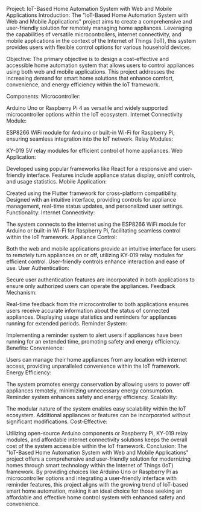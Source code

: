Project: IoT-Based Home Automation System with Web and Mobile Applications
Introduction:
The "IoT-Based Home Automation System with Web and Mobile Applications" project aims to create a comprehensive and user-friendly solution for remotely managing home appliances. Leveraging the capabilities of versatile microcontrollers, internet connectivity, and mobile applications in the context of the Internet of Things (IoT), this system provides users with flexible control options for various household devices.

Objective:
The primary objective is to design a cost-effective and accessible home automation system that allows users to control appliances using both web and mobile applications. This project addresses the increasing demand for smart home solutions that enhance comfort, convenience, and energy efficiency within the IoT framework.

Components:
Microcontroller:

Arduino Uno or Raspberry Pi 4 as versatile and widely supported microcontroller options within the IoT ecosystem.
Internet Connectivity Module:

ESP8266 WiFi module for Arduino or built-in Wi-Fi for Raspberry Pi, ensuring seamless integration into the IoT network.
Relay Modules:

KY-019 5V relay modules for efficient control of home appliances.
Web Application:

Developed using popular frameworks like React for a responsive and user-friendly interface.
Features include appliance status display, on/off controls, and usage statistics.
Mobile Application:

Created using the Flutter framework for cross-platform compatibility.
Designed with an intuitive interface, providing controls for appliance management, real-time status updates, and personalized user settings.
Functionality:
Internet Connectivity:

The system connects to the internet using the ESP8266 WiFi module for Arduino or built-in Wi-Fi for Raspberry Pi, facilitating seamless control within the IoT framework.
Appliance Control:

Both the web and mobile applications provide an intuitive interface for users to remotely turn appliances on or off, utilizing KY-019 relay modules for efficient control.
User-friendly controls enhance interaction and ease of use.
User Authentication:

Secure user authentication features are incorporated in both applications to ensure only authorized users can operate the appliances.
Feedback Mechanism:

Real-time feedback from the microcontroller to both applications ensures users receive accurate information about the status of connected appliances.
Displaying usage statistics and reminders for appliances running for extended periods.
Reminder System:

Implementing a reminder system to alert users if appliances have been running for an extended time, promoting safety and energy efficiency.
Benefits:
Convenience:

Users can manage their home appliances from any location with internet access, providing unparalleled convenience within the IoT framework.
Energy Efficiency:

The system promotes energy conservation by allowing users to power off appliances remotely, minimizing unnecessary energy consumption.
Reminder system enhances safety and energy efficiency.
Scalability:

The modular nature of the system enables easy scalability within the IoT ecosystem. Additional appliances or features can be incorporated without significant modifications.
Cost-Effective:

Utilizing open-source Arduino components or Raspberry Pi, KY-019 relay modules, and affordable internet connectivity solutions keeps the overall cost of the system accessible within the IoT framework.
Conclusion:
The "IoT-Based Home Automation System with Web and Mobile Applications" project offers a comprehensive and user-friendly solution for modernizing homes through smart technology within the Internet of Things (IoT) framework. By providing choices like Arduino Uno or Raspberry Pi as microcontroller options and integrating a user-friendly interface with reminder features, this project aligns with the growing trend of IoT-based smart home automation, making it an ideal choice for those seeking an affordable and effective home control system with enhanced safety and convenience.